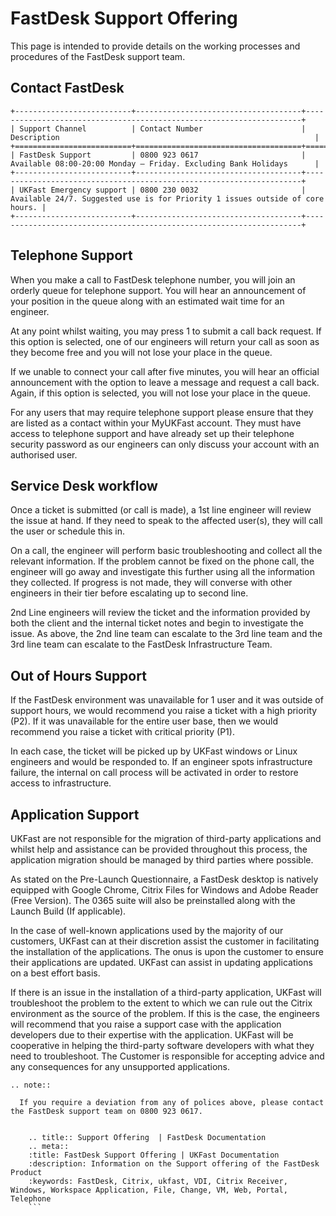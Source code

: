 # FastDesk Support Offering

This page is intended to provide details on the working processes and procedures of the FastDesk support team.

## Contact FastDesk

```eval_rst
+--------------------------+-------------------------------------+---------------------------------------------------------------------+
| Support Channel          | Contact Number                      | Description                                                         | 
+==========================+=====================================+=====================================================================+
| FastDesk Support         | 0800 923 0617                       | Available 08:00-20:00 Monday – Friday. Excluding Bank Holidays      |
+--------------------------+-------------------------------------+---------------------------------------------------------------------+
| UKFast Emergency support | 0800 230 0032                       | Available 24/7. Suggested use is for Priority 1 issues outside of core hours. | 
+--------------------------+-------------------------------------+---------------------------------------------------------------------+

```

## Telephone Support

When you make a call to FastDesk telephone number, you will join an orderly queue for telephone support. You will hear an announcement of your position in the queue along with an estimated wait time for an engineer. 

At any point whilst waiting, you may press 1 to submit a call back request. If this option is selected, one of our engineers will return your call as soon as they become free and you will not lose your place in the queue.  

If we unable to connect your call after five minutes, you will hear an official announcement with the option to leave a message and request a call back. Again, if this option is selected, you will not lose your place in the queue.  

For any users that may require telephone support please ensure that they are listed as a contact within your MyUKFast account. They must have access to telephone support and have already set up their telephone security password as our engineers can only discuss your account with an authorised user.

## Service Desk workflow

Once a ticket is submitted (or call is made), a 1st line engineer will review the issue at hand. If they need to speak to the affected user(s), they will call the user or schedule this in.

On a call, the engineer will perform basic troubleshooting and collect all the relevant information. If the problem cannot be fixed on the phone call, the engineer will go away and investigate this further using all the information they collected. If progress is not made, they will converse with other engineers in their tier before escalating up to second line.  

2nd Line engineers will review the ticket and the information provided by both the client and the internal ticket notes and begin to investigate the issue. As above, the 2nd line team can escalate to the 3rd line team and the 3rd line team can escalate to the FastDesk Infrastructure Team.  

## Out of Hours Support

If the FastDesk environment was unavailable for 1 user and it was outside of support hours, we would recommend you raise a ticket with a high priority (P2). If it was unavailable for the entire user base, then we would recommend you raise a ticket with critical priority (P1).

In each case, the ticket will be picked up by UKFast windows or Linux engineers and would be responded to. If an engineer spots infrastructure failure, the internal on call process will be activated in order to restore access to infrastructure.

## Application Support

UKFast are not responsible for the migration of third-party applications and whilst help and assistance can be provided throughout this process, the application migration should be managed by third parties where possible.

As stated on the Pre-Launch Questionnaire, a FastDesk desktop is natively equipped with Google Chrome, Citrix Files for Windows and Adobe Reader (Free Version). The 0365 suite will also be preinstalled along with the Launch Build (If applicable).  

In the case of well-known applications used by the majority of our customers, UKFast can at their discretion assist the customer in facilitating the installation of the applications. The onus is upon the customer to ensure their applications are updated. UKFast can assist in updating applications on a best effort basis.

If there is an issue in the installation of a third-party application, UKFast will troubleshoot the problem to the extent to which we can rule out the Citrix environment as the source of the problem. If this is the case, the engineers will recommend that you raise a support case with the application developers due to their expertise with the application. UKFast will be cooperative in helping the third-party software developers with what they need to troubleshoot. The Customer is responsible for accepting advice and any consequences for any unsupported applications.



```eval_rst
.. note::

  If you require a deviation from any of polices above, please contact the FastDesk support team on 0800 923 0617.
   
```
  ```eval_rst
      .. title:: Support Offering  | FastDesk Documentation
      .. meta::
      :title: FastDesk Support Offering | UKFast Documentation
      :description: Information on the Support offering of the FastDesk Product
      :keywords: FastDesk, Citrix, ukfast, VDI, Citrix Receiver, Windows, Workspace Application, File, Change, VM, Web, Portal, Telephone
      ```  


